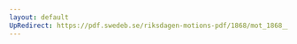 ```yaml
---
layout: default
UpRedirect: https://pdf.swedeb.se/riksdagen-motions-pdf/1868/mot_1868__ak__00152/mot_1868__ak__00152_003.pdf
---
```

